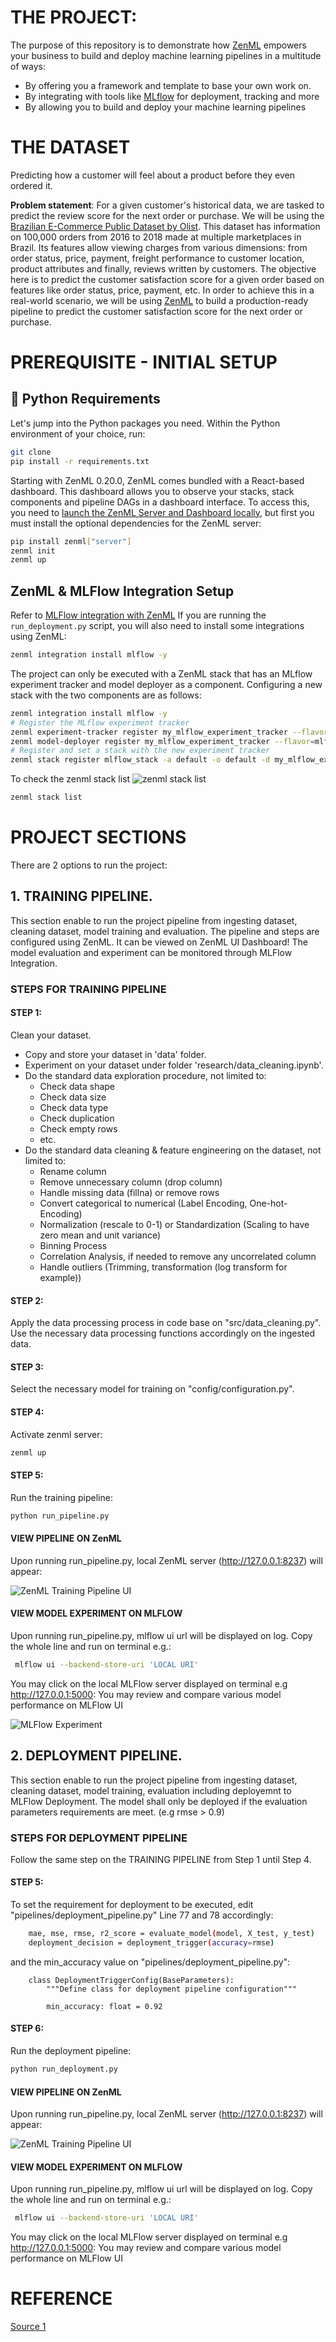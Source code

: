 # THE PROJECT:

The purpose of this repository is to demonstrate how [ZenML](https://github.com/zenml-io/zenml) empowers your business to build and deploy machine learning pipelines in a multitude of ways:

- By offering you a framework and template to base your own work on.
- By integrating with tools like [MLflow](https://mlflow.org/) for deployment, tracking and more
- By allowing you to build and deploy your machine learning pipelines

# THE DATASET

Predicting how a customer will feel about a product before they even ordered it.

**Problem statement**: For a given customer's historical data, we are tasked to predict the review score for the next order or purchase. We will be using the [Brazilian E-Commerce Public Dataset by Olist](https://www.kaggle.com/datasets/olistbr/brazilian-ecommerce). This dataset has information on 100,000 orders from 2016 to 2018 made at multiple marketplaces in Brazil. Its features allow viewing charges from various dimensions: from order status, price, payment, freight performance to customer location, product attributes and finally, reviews written by customers. The objective here is to predict the customer satisfaction score for a given order based on features like order status, price, payment, etc. In order to achieve this in a real-world scenario, we will be using [ZenML](https://zenml.io/) to build a production-ready pipeline to predict the customer satisfaction score for the next order or purchase.

# PREREQUISITE - INITIAL SETUP

## :snake: Python Requirements

Let's jump into the Python packages you need. Within the Python environment of your choice, run:

```bash
git clone
pip install -r requirements.txt
```

Starting with ZenML 0.20.0, ZenML comes bundled with a React-based dashboard. This dashboard allows you
to observe your stacks, stack components and pipeline DAGs in a dashboard interface. To access this, you need to [launch the ZenML Server and Dashboard locally](https://docs.zenml.io/user-guide/starter-guide#explore-the-dashboard), but first you must install the optional dependencies for the ZenML server:

```bash
pip install zenml["server"]
zenml init
zenml up
```

## ZenML & MLFlow Integration Setup

Refer to [MLFlow integration with ZenML](https://docs.zenml.io/stacks-and-components/component-guide/experiment-trackers/mlflow)
If you are running the `run_deployment.py` script, you will also need to install some integrations using ZenML:

```bash
zenml integration install mlflow -y
```

The project can only be executed with a ZenML stack that has an MLflow experiment tracker and model deployer as a component. Configuring a new stack with the two components are as follows:

```bash
zenml integration install mlflow -y
# Register the MLflow experiment tracker
zenml experiment-tracker register my_mlflow_experiment_tracker --flavor=mlflow
zenml model-deployer register my_mlflow_experiment_tracker --flavor=mlflow
# Register and set a stack with the new experiment tracker
zenml stack register mlflow_stack -a default -o default -d my_mlflow_experiment_tracker -e my_mlflow_experiment_tracker --set
```

To check the zenml stack list
![zenml stack list](./img/zenml_stack_list.png)

```bash
zenml stack list
```

# PROJECT SECTIONS

There are 2 options to run the project:

## 1. TRAINING PIPELINE.

This section enable to run the project pipeline from ingesting dataset, cleaning dataset, model training and evaluation.
The pipeline and steps are configured using ZenML. It can be viewed on ZenML UI Dashboard!
The model evaluation and experiment can be monitored through MLFlow Integration.

### STEPS FOR TRAINING PIPELINE

#### STEP 1:

Clean your dataset.

- Copy and store your dataset in 'data' folder.
- Experiment on your dataset under folder 'research/data_cleaning.ipynb'.
- Do the standard data exploration procedure, not limited to:
  - Check data shape
  - Check data size
  - Check data type
  - Check duplication
  - Check empty rows
  - etc.
- Do the standard data cleaning & feature engineering on the dataset, not limited to:
  - Rename column
  - Remove unnecessary column (drop column)
  - Handle missing data (fillna) or remove rows
  - Convert categorical to numerical (Label Encoding, One-hot-Encoding)
  - Normalization (rescale to 0-1) or Standardization (Scaling to have zero mean and unit variance)
  - Binning Process
  - Correlation Analysis, if needed to remove any uncorrelated column
  - Handle outliers (Trimming, transformation (log transform for example))

#### STEP 2:

Apply the data processing process in code base on "src/data_cleaning.py". Use the necessary data processing functions accordingly on the ingested data.

#### STEP 3:

Select the necessary model for training on "config/configuration.py".

#### STEP 4:

Activate zenml server:

```bash
zenml up
```

#### STEP 5:

Run the training pipeline:

```bash
python run_pipeline.py
```

#### VIEW PIPELINE ON ZenML

Upon running run_pipeline.py, local ZenML server (http://127.0.0.1:8237) will appear:

![ZenML Training Pipeline UI](./img/zenml_training_pipeline.png)

#### VIEW MODEL EXPERIMENT ON MLFLOW

Upon running run_pipeline.py, mlflow ui url will be displayed on log. Copy the whole line and run on terminal e.g.:

```bash
 mlflow ui --backend-store-uri 'LOCAL URI'
```

You may click on the local MLFlow server displayed on terminal e.g http://127.0.0.1:5000:
You may review and compare various model performance on MLFlow UI

![MLFlow Experiment](./img/mlflow_experiment.png)

## 2. DEPLOYMENT PIPELINE.

This section enable to run the project pipeline from ingesting dataset, cleaning dataset, model training, evaluation including deployemnt to MLFlow Deployment.
The model shall only be deployed if the evaluation parameters requirements are meet. (e.g rmse > 0.9)

### STEPS FOR DEPLOYMENT PIPELINE

Follow the same step on the TRAINING PIPELINE from Step 1 until Step 4.

#### STEP 5:

To set the requirement for deployment to be executed, edit "pipelines/deployment_pipeline.py" Line 77 and 78 accordingly:

```bash
    mae, mse, rmse, r2_score = evaluate_model(model, X_test, y_test)
    deployment_decision = deployment_trigger(accuracy=rmse)
```

and the min_accuracy value on "pipelines/deployment_pipeline.py":

```
    class DeploymentTriggerConfig(BaseParameters):
        """Define class for deployment pipeline configuration"""

        min_accuracy: float = 0.92
```

#### STEP 6:

Run the deployment pipeline:

```bash
python run_deployment.py
```

#### VIEW PIPELINE ON ZenML

Upon running run_pipeline.py, local ZenML server (http://127.0.0.1:8237) will appear:

![ZenML Training Pipeline UI](./img/zenml_training_pipeline.png)

#### VIEW MODEL EXPERIMENT ON MLFLOW

Upon running run_pipeline.py, mlflow ui url will be displayed on log. Copy the whole line and run on terminal e.g.:

```bash
 mlflow ui --backend-store-uri 'LOCAL URI'
```

You may click on the local MLFlow server displayed on terminal e.g http://127.0.0.1:5000:
You may review and compare various model performance on MLFlow UI

# REFERENCE

[Source 1](https://www.analyticsvidhya.com/blog/2023/10/a-mlops-enhanced-customer-churn-prediction-project/)
